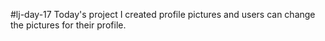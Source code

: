 #lj-day-17
Today's project I created profile pictures and users can change the pictures for their profile. 
